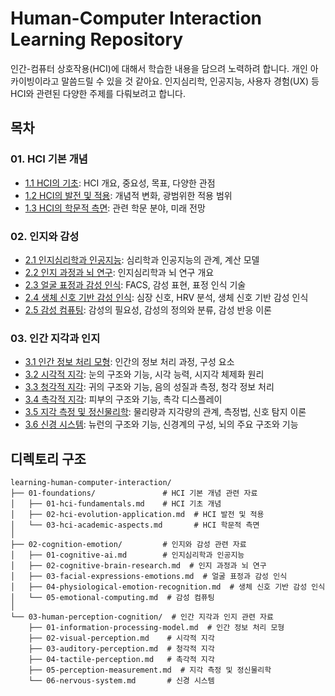 # Human-Computer Interaction Learning Repository

인간-컴퓨터 상호작용(HCI)에 대해서 학습한 내용을 담으려 노력하려 합니다. 개인 아카이빙이라고 말씀드릴 수 있을 것 같아요.
인지심리학, 인공지능, 사용자 경험(UX) 등 HCI와 관련된 다양한 주제를 다뤄보려고 합니다.

## 목차

### 01. HCI 기본 개념
- [1.1 HCI의 기초](01-foundations/01-hci-fundamentals.md): HCI 개요, 중요성, 목표, 다양한 관점
- [1.2 HCI의 발전 및 적용](01-foundations/02-hci-evolution-application.md): 개념적 변화, 광범위한 적용 범위
- [1.3 HCI의 학문적 측면](01-foundations/03-hci-academic-aspects.md): 관련 학문 분야, 미래 전망

### 02. 인지와 감성
- [2.1 인지심리학과 인공지능](02-cognition-emotion/01-cognitive-ai.md): 심리학과 인공지능의 관계, 계산 모델
- [2.2 인지 과정과 뇌 연구](02-cognition-emotion/02-cognitive-brain-research.md): 인지심리학과 뇌 연구 개요
- [2.3 얼굴 표정과 감성 인식](02-cognition-emotion/03-facial-expressions-emotions.md): FACS, 감성 표현, 표정 인식 기술
- [2.4 생체 신호 기반 감성 인식](02-cognition-emotion/04-physiological-emotion-recognition.md): 심장 신호, HRV 분석, 생체 신호 기반 감성 인식
- [2.5 감성 컴퓨팅](02-cognition-emotion/05-emotional-computing.md): 감성의 필요성, 감성의 정의와 분류, 감성 반응 이론

### 03. 인간 지각과 인지
- [3.1 인간 정보 처리 모형](03-human-perception-cognition/01-information-processing-model.md): 인간의 정보 처리 과정, 구성 요소
- [3.2 시각적 지각](03-human-perception-cognition/02-visual-perception.md): 눈의 구조와 기능, 시각 능력, 시지각 체제화 원리
- [3.3 청각적 지각](03-human-perception-cognition/03-auditory-perception.md): 귀의 구조와 기능, 음의 성질과 측정, 청각 정보 처리
- [3.4 촉각적 지각](03-human-perception-cognition/04-tactile-perception.md): 피부의 구조와 기능, 촉각 디스플레이
- [3.5 지각 측정 및 정신물리학](03-human-perception-cognition/05-perception-measurement.md): 물리량과 지각량의 관계, 측정법, 신호 탐지 이론
- [3.6 신경 시스템](03-human-perception-cognition/06-nervous-system.md): 뉴런의 구조와 기능, 신경계의 구성, 뇌의 주요 구조와 기능

## 디렉토리 구조

```
learning-human-computer-interaction/
├── 01-foundations/               # HCI 기본 개념 관련 자료
│   ├── 01-hci-fundamentals.md    # HCI 기초 개념
│   ├── 02-hci-evolution-application.md  # HCI 발전 및 적용
│   └── 03-hci-academic-aspects.md       # HCI 학문적 측면
│
├── 02-cognition-emotion/         # 인지와 감성 관련 자료
│   ├── 01-cognitive-ai.md        # 인지심리학과 인공지능
│   ├── 02-cognitive-brain-research.md  # 인지 과정과 뇌 연구
│   ├── 03-facial-expressions-emotions.md  # 얼굴 표정과 감성 인식
│   ├── 04-physiological-emotion-recognition.md  # 생체 신호 기반 감성 인식
│   └── 05-emotional-computing.md  # 감성 컴퓨팅
│
└── 03-human-perception-cognition/  # 인간 지각과 인지 관련 자료
    ├── 01-information-processing-model.md  # 인간 정보 처리 모형
    ├── 02-visual-perception.md    # 시각적 지각
    ├── 03-auditory-perception.md  # 청각적 지각
    ├── 04-tactile-perception.md   # 촉각적 지각
    ├── 05-perception-measurement.md  # 지각 측정 및 정신물리학
    └── 06-nervous-system.md       # 신경 시스템
```
